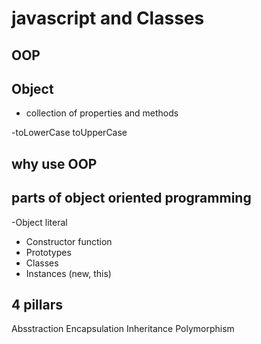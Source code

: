 # javascript and Classes 

## OOP 

## Object 
- collection of properties and methods

-toLowerCase toUpperCase

## why use OOP 

## parts of object oriented programming 

-Object literal

- Constructor function 
- Prototypes
- Classes
- Instances (new, this)

## 4 pillars 
Absstraction 
Encapsulation 
Inheritance
Polymorphism
 